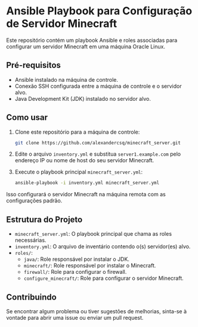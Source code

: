 # Ansible Playbook para Configuração de Servidor Minecraft

Este repositório contém um playbook Ansible e roles associadas para configurar um servidor Minecraft em uma máquina Oracle Linux.

## Pré-requisitos

- Ansible instalado na máquina de controle.
- Conexão SSH configurada entre a máquina de controle e o servidor alvo.
- Java Development Kit (JDK) instalado no servidor alvo.

## Como usar

1. Clone este repositório para a máquina de controle:

    ```bash
    git clone https://github.com/alexandercsq/minecraft_server.git
    ```

2. Edite o arquivo `inventory.yml` e substitua `server1.example.com` pelo endereço IP ou nome de host do seu servidor Minecraft.

3. Execute o playbook principal `minecraft_server.yml`:

    ```bash
    ansible-playbook -i inventory.yml minecraft_server.yml
    ```

Isso configurará o servidor Minecraft na máquina remota com as configurações padrão.

## Estrutura do Projeto

- `minecraft_server.yml`: O playbook principal que chama as roles necessárias.
- `inventory.yml`: O arquivo de inventário contendo o(s) servidor(es) alvo.
- `roles/`:
  - `java/`: Role responsável por instalar o JDK.
  - `minecraft/`: Role responsável por instalar o Minecraft.
  - `firewall/`: Role para configurar o firewall.
  - `configure_minecraft/`: Role para configurar o servidor Minecraft.
  
## Contribuindo

Se encontrar algum problema ou tiver sugestões de melhorias, sinta-se à vontade para abrir uma issue ou enviar um pull request.
